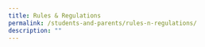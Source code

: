 ```yaml
---
title: Rules & Regulations
permalink: /students-and-parents/rules-n-regulations/
description: ""
---
```

